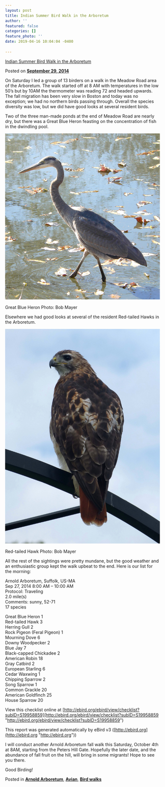 ```yaml
---
layout: post
title: Indian Summer Bird Walk in the Arboretum
author: ''
featured: false
categories: []
feature_photo: ''
date: 2019-04-16 10:04:04 -0400

---
```

[Indian Summer Bird Walk in the Arboretum](https://web.archive.org/web/20171114003604/http://www.arbotopia.com/indian-summer-bird-walk-in-the-arboretum/)

Posted on [**September 29, 2014**](https://web.archive.org/web/20171114003604/http://www.arbotopia.com/indian-summer-bird-walk-in-the-arboretum/ "6:51 pm")

On Saturday I led a group of 13 birders on a walk in the Meadow Road area of the Arboretum. The walk started off at 8 AM with temperatures in the low 50’s but by 10AM the thermometer was reading 72 and headed upwards. The fall migration has been very slow in Boston and today was no exception; we had no northern birds passing through. Overall the species diversity was low, but we did have good looks at several resident birds.

Two of the three man-made ponds at the end of Meadow Road are nearly dry, but there was a Great Blue Heron feasting on the concentration of fish in the dwindling pool.

![](/images/P1120360.jpg)

Great Blue Heron Photo: Bob Mayer

Elsewhere we had good looks at several of the resident Red-tailed Hawks in the Arboretum.

![](/images/P1070325.jpg)

Red-tailed Hawk Photo: Bob Mayer

All the rest of the sightings were pretty mundane, but the good weather and an enthusiastic group kept the walk upbeat to the end. Here is our list for the morning:

Arnold Arboretum, Suffolk, US-MA  
Sep 27, 2014 8:00 AM – 10:00 AM  
Protocol: Traveling  
2\.0 mile(s)  
Comments: sunny, 52-71  
17 species

Great Blue Heron 1  
Red-tailed Hawk 3  
Herring Gull 2  
Rock Pigeon (Feral Pigeon) 1  
Mourning Dove 6  
Downy Woodpecker 2  
Blue Jay 7  
Black-capped Chickadee 2  
American Robin 18  
Gray Catbird 2  
European Starling 6  
Cedar Waxwing 1  
Chipping Sparrow 2  
Song Sparrow 1  
Common Grackle 20  
American Goldfinch 25  
House Sparrow 20

View this checklist online at [http://ebird.org/ebird/view/checklist?subID=S19958859](http://ebird.org/ebird/view/checklist?subID=S19958859 "http://ebird.org/ebird/view/checklist?subID=S19958859")

This report was generated automatically by eBird v3 ([http://ebird.org](http://ebird.org "http://ebird.org"))

I will conduct another Arnold Arboretum fall walk this Saturday, October 4th at 8AM, starting from the Peters Hill Gate. Hopefully the later date, and the abundance of fall fruit on the hill, will bring in some migrants! Hope to see you there.

Good Birding!

Posted in [**Arnold Arboretum**](https://web.archive.org/web/20171114003604/http://www.arbotopia.com/category/arboretum/), [**Avian**](https://web.archive.org/web/20171114003604/http://www.arbotopia.com/category/avian/), [**Bird walks**](https://web.archive.org/web/20171114003604/http://www.arbotopia.com/category/bird-walks/)